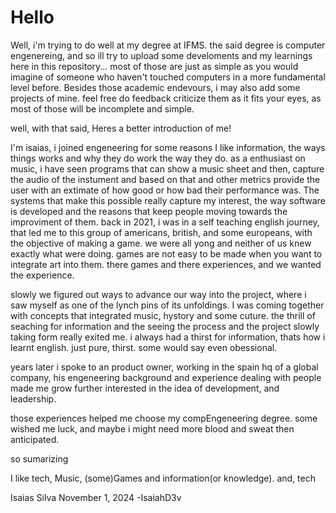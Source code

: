 # Hello
Well, i'm trying to do well at my degree at IFMS. 
the said degree is computer engenereing, and so ill try to upload some develoments and my learnings here in this repository...
most of those are just as simple as you would imagine of someone who haven't touched computers in a more fundamental level before.
  Besides those academic endevours, i may also add some projects of mine. feel free do feedback criticize them as it fits your eyes,
as most of those will be incomplete and simple.

well, with that said, Heres a better introduction of me!

I'm isaias, i joined engeneering for some reasons
I like information, the ways things works and why they do work the way they do.
as a enthusiast on music, i have seen programs that can show a music sheet and then, capture the audio of the instument and based on that and other metrics provide the user with an extimate of how good or how bad their performance was.
The systems that make this possible really capture my interest, the way software is developed and the reasons that keep people moving towards the improviment of them.
back in 2021, i was in a self teaching english journey, that led me to this group of americans, british, and some europeans, with the objective of making a game.
we were all yong and neither of us knew exactly what were doing. games are not easy to be made when you want to integrate art into them. there games and there experiences, and we wanted the experience.

slowly we figured out ways to advance our way into the project, where i saw myself as one of the lynch pins of its unfoldings.
I was coming together with concepts that integrated music, hystory and some cuture. the thrill of seaching for information and the seeing the process and the project slowly taking form really exited me. i always had a thirst for information, thats how i learnt english. just pure, thirst. some would say even obessional.

years later i spoke to an product owner, working in the spain hq of a global company, his engeneering background and experience dealing with people made me grow further interested in the idea of development, and leadership.

those experiences helped me choose my compEngeneering degree.
some wished me luck, and maybe i might need more blood and sweat then anticipated.

so sumarizing

I like tech, Music, (some)Games and information(or knowledge).
and, tech


Isaias Silva November 1, 2024
-IsaiahD3v

